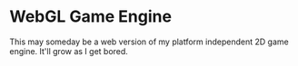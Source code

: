 WebGL Game Engine
=================

This may someday be a web version of my platform independent 2D game engine. It'll grow as I get bored.